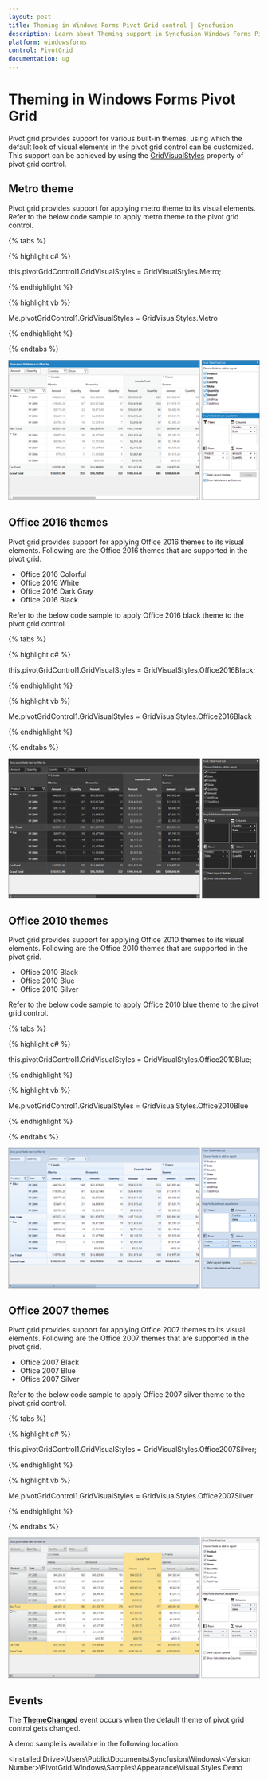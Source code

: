 ```yaml
---
layout: post
title: Theming in Windows Forms Pivot Grid control | Syncfusion
description: Learn about Theming support in Syncfusion Windows Forms Pivot Grid control and more details.
platform: windowsforms
control: PivotGrid
documentation: ug
---
```


# Theming in Windows Forms Pivot Grid

Pivot grid provides support for various built-in themes, using which the default look of visual elements in the pivot grid control can be customized. This support can be achieved by using the [GridVisualStyles](https://help.syncfusion.com/cr/windowsforms/Syncfusion.Windows.Forms.PivotAnalysis.PivotGridControl.html#Syncfusion_Windows_Forms_PivotAnalysis_PivotGridControl_GridVisualStyles) property of pivot grid control.

## Metro theme

Pivot grid provides support for applying metro theme to its visual elements. Refer to the below code sample to apply metro theme to the pivot grid control.

{% tabs %}

{% highlight c# %}

this.pivotGridControl1.GridVisualStyles = GridVisualStyles.Metro;

{% endhighlight %}

{% highlight vb %}

Me.pivotGridControl1.GridVisualStyles = GridVisualStyles.Metro

{% endhighlight %}

{% endtabs %}

![Theming_img1](Theming_images/Theming_img1.png)

## Office 2016 themes

Pivot grid provides support for applying Office 2016 themes to its visual elements. Following are the Office 2016 themes that are supported in the pivot grid.

* Office 2016 Colorful
* Office 2016 White
* Office 2016 Dark Gray
* Office 2016 Black

Refer to the below code sample to apply Office 2016 black theme to the pivot grid control.

{% tabs %}

{% highlight c# %}

this.pivotGridControl1.GridVisualStyles = GridVisualStyles.Office2016Black;

{% endhighlight %}

{% highlight vb %}

Me.pivotGridControl1.GridVisualStyles = GridVisualStyles.Office2016Black

{% endhighlight %}

{% endtabs %}

![Theming_img2](Theming_images/Theming_img2.png)

## Office 2010 themes

Pivot grid provides support for applying Office 2010 themes to its visual elements. Following are the Office 2010 themes that are supported in the pivot grid.

* Office 2010 Black
* Office 2010 Blue
* Office 2010 Silver

Refer to the below code sample to apply Office 2010 blue theme to the pivot grid control.

{% tabs %}

{% highlight c# %}

this.pivotGridControl1.GridVisualStyles = GridVisualStyles.Office2010Blue;

{% endhighlight %}

{% highlight vb %}

Me.pivotGridControl1.GridVisualStyles = GridVisualStyles.Office2010Blue

{% endhighlight %}

{% endtabs %}

![Theming_img3](Theming_images/Theming_img3.png)

## Office 2007 themes

Pivot grid provides support for applying Office 2007 themes to its visual elements. Following are the Office 2007 themes that are supported in the pivot grid.

* Office 2007 Black
* Office 2007 Blue
* Office 2007 Silver

Refer to the below code sample to apply Office 2007 silver theme to the pivot grid control.

{% tabs %}

{% highlight c# %}

this.pivotGridControl1.GridVisualStyles = GridVisualStyles.Office2007Silver;

{% endhighlight %}

{% highlight vb %}

Me.pivotGridControl1.GridVisualStyles = GridVisualStyles.Office2007Silver

{% endhighlight %}

{% endtabs %}

![Theming_img4](Theming_images/Theming_img4.png)

## Events

The **[ThemeChanged](https://help.syncfusion.com/cr/windowsforms/Syncfusion.Windows.Forms.Grid.GridControlBase.html)** event occurs when the default theme of pivot grid control gets changed.

A demo sample is available in the following location.

&lt;Installed Drive&gt;\Users\Public\Documents\Syncfusion\Windows\\&lt;Version Number&gt;\PivotGrid.Windows\Samples\Appearance\Visual Styles Demo
